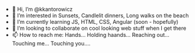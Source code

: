 - 👋 Hi, I’m @kkantorowicz
- 👀 I’m interested in Sunsets, Candlelit dinners, Long walks on the beach
- 🌱 I’m currently learning JS, HTML, CSS, Angular (soon - hopefully)
- 💞️ I’m looking to collaborate on cool looking web stuff when I get there
- 📫 How to reach me: Hands... Holding haands... Reaching out... Touching me... Touching you.... 

